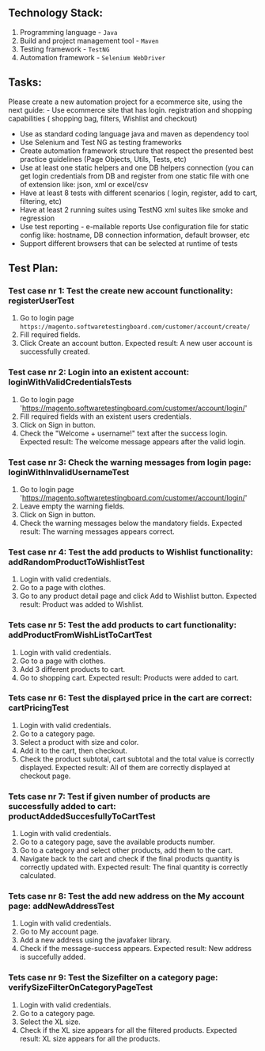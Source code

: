 ## Technology Stack:
1. Programming language - `Java`
2. Build and project management tool - `Maven`
3. Testing framework - `TestNG`
4. Automation framework - `Selenium WebDriver`

## Tasks:
Please create a new automation project for a ecommerce site, using the next guide: - Use ecommerce site that has login. 
registration and shopping capabilities ( shopping bag, filters, Wishlist and checkout)

- Use as standard coding language java and maven as dependency tool
- Use Selenium and Test NG as testing frameworks
- Create automation framework structure that respect the presented best practice guidelines (Page Objects, Utils, Tests,
etc)
- Use at least one static helpers and one DB helpers connection (you can get login credentials from DB and register from one 
static file with one of extension like: json, xml or excel/csv
- Have at least 8 tests with different scenarios ( login, register, add to cart, filtering, etc)
- Have at least 2 running suites using TestNG xml suites like smoke and regression
- Use test reporting - e-mailable reports Use configuration file for static config like: hostname, DB connection 
information, default browser, etc
- Support different browsers that can be selected at runtime of tests

## Test Plan:
### Test case nr 1: Test the create new account functionality: registerUserTest
1. Go to login page `https://magento.softwaretestingboard.com/customer/account/create/`
2. Fill required fields.
3. Click Create an account button.
   Expected result: A new user account is successfully created.

### Test case nr 2: Login into an existent account: loginWithValidCredentialsTests
1. Go to login page 'https://magento.softwaretestingboard.com/customer/account/login/'
2. Fill required fields with an existent users credentials.
3. Click on Sign in button.
4. Check the "Welcome + username!" text after the success login.
   Expected result: The welcome message appears after the valid login.

### Test case nr 3: Check the warning messages from login page: loginWithInvalidUsernameTest
1. Go to login page 'https://magento.softwaretestingboard.com/customer/account/login/'
2. Leave empty the warning fields.
3. Click on Sign in button.
4. Check the warning messages below the mandatory fields.
   Expected result: The warning messages appears correct.

### Test case nr 4: Test the add products to Wishlist functionality: addRandomProductToWishlistTest
1. Login with valid credentials.
2. Go to a page with clothes.
3. Go to any product detail page and click Add to Wishlist button.
   Expected result: Product was added to Wishlist.

### Tets case nr 5: Test the add products to cart functionality: addProductFromWishListToCartTest
1. Login with valid credentials.
2. Go to a page with clothes.
3. Add 3 different products to cart.
4. Go to shopping cart.
   Expected result: Products were added to cart.

### Tets case nr 6: Test the displayed price in the cart are correct: cartPricingTest
1. Login with valid credentials.
2. Go to a category page.
3. Select a product with size and color.
4. Add it to the cart, then checkout.
5. Check the product subtotal, cart subtotal and the total value is correctly displayed.
   Expected result: All of them are correctly displayed at checkout page.

### Tets case nr 7: Test if given number of products are successfully added to cart: productAddedSuccesfullyToCartTest
1. Login with valid credentials.
2. Go to a category page, save the available products number.
3. Go to a category and select other products, add them to the cart.
4. Navigate back to the cart and check if the final products quantity is correctly updated with.
   Expected result: The final quantity is correctly calculated. 

### Tets case nr 8: Test the add new address on the My account page: addNewAddressTest
1. Login with valid credentials.
2. Go to My account page.
3. Add a new address using the javafaker library. 
4. Check if the message-success appears.
   Expected result: New address is succefully added.

### Tets case nr 9: Test the Sizefilter on a category page: verifySizeFilterOnCategoryPageTest
1. Login with valid credentials.
2. Go to a category page.
3. Select the XL size.
4. Check if the XL size appears for all the filtered products.
   Expected result: XL size appears for all the products.